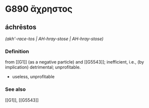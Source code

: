 # G890 ἄχρηστος

## áchrēstos

_(akh'-race-tos | AH-hray-stose | AH-hray-stose)_

### Definition

from [[G1]] (as a negative particle) and [[G5543]]; inefficient, i.e., (by implication) detrimental; unprofitable.

- useless, unprofitable

### See also

[[G1]], [[G5543]]

